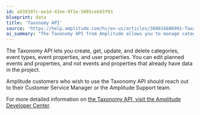 ```yaml
---
id: a93930fc-ee1d-43ee-9f1e-5085ceb93f03
blueprint: data
title: 'Taxonomy API'
source: 'https://help.amplitude.com/hc/en-us/articles/360016606991-Taxonomy-API'
ai_summary: "The Taxonomy API from Amplitude allows you to manage categories, event types, and user properties. You can create, update, and delete these items, as well as edit planned events and properties. Reach out to your Customer Service Manager or Amplitude Support team to start using this functionality. For further details, visit the Amplitude Developer Center's Taxonomy API page."
---
```

The Taxonomy API lets you create, get, update, and delete categories, event types, event properties, and user properties. You can edit planned events and properties, and not events and properties that already have data in the project.

Amplitude customers who wish to use the Taxonomy API should reach out to their Customer Service Manager or the Amplitude Support team.

For more detailed information on [the Taxonomy API, visit the Amplitude Developer Center](https://www.docs.developers.amplitude.com/analytics/apis/taxonomy-api/).
